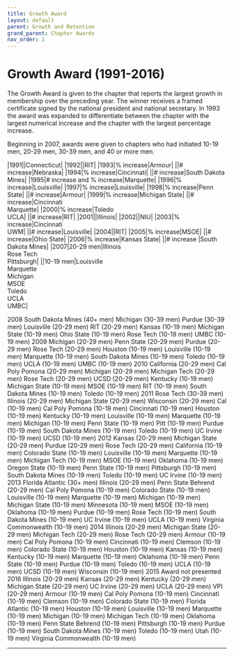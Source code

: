 ```yaml
---
title: Growth Award
layout: default
parent: Growth and Retention
grand_parent: Chapter Awards
nav_order: 1
---
```

# Growth Award (1991-2016)

The Growth Award is given to the chapter that reports the largest growth in membership over the preceding year.  The winner receives a framed certificate signed by the national president and national secretary.  In 1993 the award was expanded to differentiate between the chapter with the largest numerical increase and the chapter with the largest percentage
increase.

Beginning in 2007, awards were given to chapters who had initiated 10-19 men, 20-29 men, 30-39 men, and 40 or more men.


|1991||Connecticut|
|1992||RIT|
|1993|% increase|Armour|
||# increase|Nebraska|
|1994|% increase|Cincinnati|
||# increase|South Dakota Mines|
|1995|# increase and % increase|Marquette|
|1996|% increase|Louisville|
|1997|% increase|Louisville|
|1998|% increase|Penn State|
||# increase|Armour|
|1999|% increase|Michigan State|
||# increase|Cincinnati<br>Marquette|
|2000|% increase|Toledo<br>UCLA|
||# increase|RIT|
|2001||Illinois|
|2002||NIU|
|2003|% increase|Cincinnati<br>UWM|
||# increase|Louisville|
|2004||RIT|
|2005|% increase|MSOE|
||# increase|Ohio State|
|2006|% increase|Kansas State|
||# increase |South Dakota Mines|
|2007|20-29 men|Illinois<br>Rose Tech<br>Pittsburgh|
||10-19 men|Louisville<br>Marquette<br>Michigan<br>MSOE<br>Toledo<br>UCLA<br>UMBC|  

2008    South Dakota Mines         (40+ men)
        Michigan                   (30-39 men)
        Purdue                     (30-39 men)
        Louisville                 (20-29 men)
        RIT                        (20-29 men)
        Kansas                     (10-19 men)
        Michigan State             (10-19 men)
        Ohio State                 (10-19 men)
        Rose Tech                  (10-19 men)
        UMBC                       (10-19 men)
2009    Michigan                   (20-29 men)
        Penn State                 (20-29 men)
        Purdue                     (20-29 men)
        Rose Tech                  (20-29 men)
        Houston                    (10-19 men)
        Louisville                 (10-19 men)
        Marquette                  (10-19 men)
        South Dakota Mines         (10-19 men)
        Toledo                     (10-19 men)
        UCLA                       (10-19 men)
        UMBC                       (10-19 men)
2010    California                 (20-29 men)
        Cal Poly Pomona            (20-29 men)
        Michigan                   (20-29 men)
        Michigan Tech              (20-29 men)
        Rose Tech                  (20-29 men)
        UCSD                       (20-29 men)
        Kentucky                   (10-19 men)
        Michigan State             (10-19 men)
        MSOE                       (10-19 men)
        RIT                        (10-19 men)
        South Dakota Mines         (10-19 men)
        Toledo                     (10-19 men)
2011    Rose Tech                  (30-39 men)
        Illinois                   (20-29 men)
        Michigan State             (20-29 men)
        Wisconsin                  (20-29 men)
        Cal                        (10-19 men)
        Cal Poly Pomona            (10-19 men)
        Cincinnati                 (10-19 men)
        Houston                    (10-19 men)
        Kentucky                   (10-19 men)
        Louisville                 (10-19 men)
        Marquette                  (10-19 men)
        Michigan                   (10-19 men)
        Penn State                 (10-19 men)
        Pitt                       (10-19 men)
        Purdue                     (10-19 men)
        South Dakota Mines         (10-19 men)
        Toledo                     (10-19 men)
        UC Irvine                  (10-19 men)
        UCSD                       (10-19 men)
2012    Kansas                     (20-29 men)
        Michigan State             (20-29 men)
        Purdue                     (20-29 men)
        Rose Tech                  (20-29 men)
        California                 (10-19 men)
        Colorado State             (10-19 men)
        Louisville                 (10-19 men)
        Marquette                  (10-19 men)
        Michigan Tech              (10-19 men)
        MSOE                       (10-19 men)
        Oklahoma                   (10-19 men)
        Oregon State               (10-19 men)
        Penn State                 (10-19 men)
        Pittsburgh                 (10-19 men)
        South Dakota Mines         (10-19 men)
        Toledo                     (10-19 men)
        UC Irvine                  (10-19 men)
2013    Florida Atlantic           (30+ men)
        Illinois                   (20-29 men)
        Penn State Behrend         (20-29 men)
        Cal Poly Pomona            (10-19 men)
        Colorado State             (10-19 men)
        Louisville                 (10-19 men)
        Marquette                  (10-19 men)
        Michigan                   (10-19 men)
        Michigan State             (10-19 men)
        Minnesota                  (10-19 men)
        MSOE                       (10-19 men)
        Oklahoma                   (10-19 men)
        Purdue                     (10-19 men)
        Rose Tech                  (10-19 men)
        South Dakota Mines         (10-19 men)
        UC Irvine                  (10-19 men)
        UCLA                       (10-19 men)
        Virginia Commonwealth      (10-19 men)
2014    Illinois                   (20-29 men)
        Michigan State             (20-29 men)
        Michigan Tech              (20-29 men)
        Rose Tech                  (20-29 men)
        Armour                     (10-19 men)
        Cal Poly Pomona            (10-19 men)
        Cincinnati                 (10-19 men)
        Clemson                    (10-19 men)
        Colorado State             (10-19 men)
        Houston                    (10-19 men)
        Kansas                     (10-19 men)
        Kentucky                   (10-19 men)
        Marquette                  (10-19 men)
        Oklahoma                   (10-19 men)
        Penn State                 (10-19 men)
        Purdue                     (10-19 men)
        Toledo                     (10-19 men)
        UCLA                       (10-19 men)
        UCSD                       (10-19 men)
        Wisconsin                  (10-19 men)
2015    Award not presented
2016    Illinois                   (20-29 men)
        Kansas                     (20-29 men)
        Kentucky                   (20-29 men)
        Michigan State             (20-29 men)
        UC Irvine                  (20-29 men)
        UCLA                       (20-29 men)
        VPI                        (20-29 men)
        Armour                     (10-19 men)
        Cal Poly Pomona            (10-19 men)
        Cincinnati                 (10-19 men)
        Clemson                    (10-19 men)
        Colorado State             (10-19 men)
        Florida Atlantic           (10-19 men)
        Houston                    (10-19 men)
        Louisville                 (10-19 men)
        Marquette                  (10-19 men)
        Michigan                   (10-19 men)
        Michigan Tech              (10-19 men)
        Oklahoma                   (10-19 men)
        Penn State Behrend         (10-19 men)
        Pittsburgh                 (10-19 men)
        Purdue                     (10-19 men)
        South Dakota Mines         (10-19 men)
        Toledo                     (10-19 men)
        Utah                       (10-19 men)
        Virginia Commonwealth      (10-19 men)



----